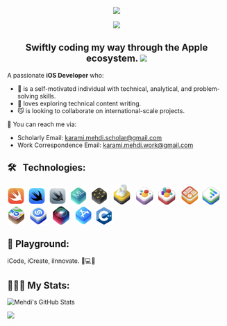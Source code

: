 <p align="center"><img src="https://media.giphy.com/media/cUAGuLiEcTBwRfkAQq/giphy.gif" width="300"></p>
<p align="center"><a href="https://www.linkedin.com/in/mehdikarami"><img src="https://img.shields.io/badge/LinkedIn-blue?border-radius:px;&logo=linkedin" width="100"></a>

<h2 align="center">Swiftly coding my way through the Apple ecosystem. <img src="https://media.giphy.com/media/WUlplcMpOCEmTGBtBW/giphy.gif" width="35"></h2>

A passionate **iOS Developer** who:

- 🔭 is a self-motivated individual with technical, analytical, and problem-solving skills.
- 🧠 loves exploring technical content writing.
- 😼 is looking to collaborate on international-scale projects.

🩵 You can reach me via: 
- Scholarly Email: karami.mehdi.scholar@gmail.com
- Work Correspondence Email: karami.mehdi.work@gmail.com

## 🛠 &nbsp; Technologies:
<img src="assets/swift.png" width="40" height="40"/>&nbsp;
<img src="assets/swiftui.png" width="40" height="40"/>&nbsp;
<img src="assets/swiftdata.png" width="40" height="40"/>&nbsp;
<img src="assets/core_ml.png" width="40" height="40"/>&nbsp;
<img src="assets/arkit.png" width="40" height="40"/>&nbsp;
<img src="assets/realitykit.png" width="50" height="47"/>&nbsp;
<img src="assets/spritekit.png" width="39" height="40"/>&nbsp;&nbsp;
<img src="assets/scenekit.png" width="39" height="40"/>&nbsp;&nbsp;
<img src="assets/widgetkit.png" width="43" height="43"/>&nbsp;
<img src="assets/swift_charts.png" width="39" height="41"/>&nbsp;
<img src="assets/mapkit.png" width="42" height="42"/>&nbsp;
<img src="assets/shazamkit.png" width="43" height="43"/>&nbsp;&nbsp;
<img src="assets/sirikit.png" width="38" height="42"/>&nbsp;&nbsp;
<img src="assets/storekit.png" width="41" height="42"/>&nbsp;
<img src="https://github.com/devicons/devicon/blob/master/icons/cplusplus/cplusplus-original.svg" width="40" height="40"/>&nbsp;

## 👾 Playground:
iCode, iCreate, iInnovate. 📱💻🌟

## 👨🏻‍💻 My Stats:
![Mehdi's GitHub Stats](https://github-readme-stats.vercel.app/api?username=nsswifter&show_icons=true&theme=radical)

<img src="https://github-readme-stats.vercel.app/api/top-langs/?username=nsswifter&layout=compact&theme=vision-friendly-dark&title_color=EA538D&text_color=BCFCF6&bg_color=12111D" width="470">
